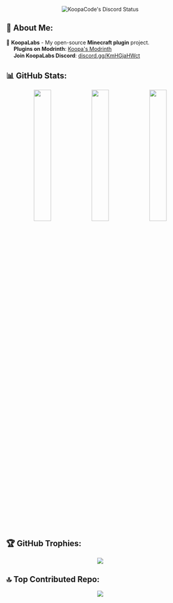 <p align="center">
    <img alt="KoopaCode's Discord Status" src="https://lanyard.cnrad.dev/api/950939532528853032"/>
</p>

## 💫 About Me:
🔹 **KoopaLabs** - My open-source **Minecraft plugin** project.  
<img src="https://cdn.modrinth.com/modrinth-new.png" width="16px" style="vertical-align: middle;"/> **Plugins on Modrinth**: [Koopa's Modrinth](https://modrinth.com/user/Koopa)  
<img src="https://cdn.prod.website-files.com/6257adef93867e50d84d30e2/636e0a6a49cf127bf92de1e2_icon_clyde_blurple_RGB.png" width="16px" style="vertical-align: middle;"/> **Join KoopaLabs Discord**: [discord.gg/KmHGjaHWct](https://discord.gg/KmHGjaHWct)  

## 📊 GitHub Stats:
<div align="center">
  <img src="https://github-readme-stats.vercel.app/api?username=KoopaCode&theme=dark&hide_border=false&include_all_commits=true&count_private=false" width="30%"/>
  <img src="https://github-readme-streak-stats.herokuapp.com/?user=KoopaCode&theme=dark&hide_border=false" width="30%"/>
  <img src="https://github-readme-stats.vercel.app/api/top-langs/?username=KoopaCode&theme=dark&hide_border=false&include_all_commits=true&count_private=false&layout=compact" width="30%"/>
</div>

## 🏆 GitHub Trophies:
<p align="center">
  <img src="https://github-profile-trophy.vercel.app/?username=KoopaCode&theme=radical&no-frame=false&no-bg=true&margin-w=4"/>
</p>

## 🔝 Top Contributed Repo:
<p align="center">
  <img src="https://github-contributor-stats.vercel.app/api?username=KoopaCode&limit=5&theme=dark&combine_all_yearly_contributions=true"/>
</p>
